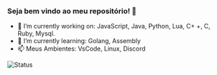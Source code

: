 ### Seja bem vindo ao meu repositório! 👋                                                                                                                                           

- 🔭 I’m currently working on: JavaScript, Java, Python, Lua, C+ +, C,  Ruby, Mysql.
- 🌱 I’m currently learning: Golang, Assembly
- 📫 Meus Ambientes: VsCode, Linux, Discord

![Status](https://github.com/Psykkka/Psykkka/commit/389a3a987797e66e85efd64cedc0acbab975a177)

